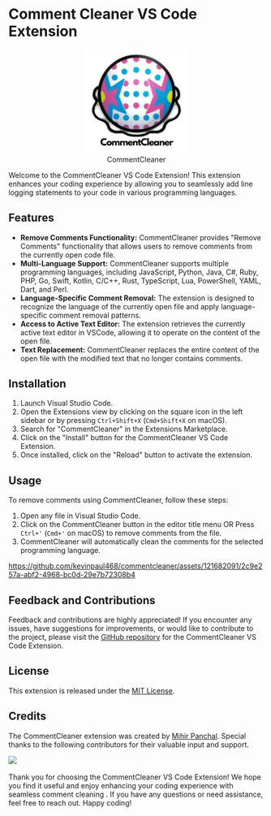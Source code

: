 # Comment Cleaner VS Code Extension

<p align="center">
  <img src="assets/logo.png" alt="CommentCleaner Icon" width="200">
  <br>
  CommentCleaner
</p>

Welcome to the CommentCleaner VS Code Extension! This extension enhances your coding experience by allowing you to seamlessly add line logging statements to your code in various programming languages.

<!-- <p align="center">
  <img src="assets/CommentCleaner.gif" alt="CommentCleaner Icon" width="1000">
  <br>
  Working
</p> -->

## Features

- **Remove Comments Functionality:** CommentCleaner provides "Remove Comments" functionality that allows users to remove comments from the currently open code file.
- **Multi-Language Support:** CommentCleaner supports multiple programming languages, including JavaScript, Python, Java, C#, Ruby, PHP, Go, Swift, Kotlin, C/C++, Rust, TypeScript, Lua, PowerShell, YAML, Dart, and Perl.
- **Language-Specific Comment Removal:** The extension is designed to recognize the language of the currently open file and apply language-specific comment removal patterns.
- **Access to Active Text Editor:** The extension retrieves the currently active text editor in VSCode, allowing it to operate on the content of the open file.
- **Text Replacement:** CommentCleaner replaces the entire content of the open file with the modified text that no longer contains comments.

## Installation

1. Launch Visual Studio Code.
2. Open the Extensions view by clicking on the square icon in the left sidebar or by pressing `Ctrl+Shift+X` (`Cmd+Shift+X` on macOS).
3. Search for "CommentCleaner" in the Extensions Marketplace.
4. Click on the "Install" button for the CommentCleaner VS Code Extension.
5. Once installed, click on the "Reload" button to activate the extension.

## Usage

To remove comments using CommentCleaner, follow these steps:

1. Open any file in Visual Studio Code.
2. Click on the CommentCleaner button in the editor title menu OR Press `Ctrl+'` (`Cmd+'` on macOS) to remove comments from the file.
3. CommentCleaner will automatically clean the comments for the selected programming language.



https://github.com/kevinpaul468/commentcleaner/assets/121682091/2c9e257a-abf2-4968-bc0d-29e7b72308b4



<!-- ## Website 
Please do visit our website for more information at [CommentCleaner](https://CommentCleaner.netlify.app/) <br>
Docker Repository [Docker](https://hub.docker.com/r/mihir5400/CommentCleaner-extension) -->

## Feedback and Contributions

Feedback and contributions are highly appreciated! If you encounter any issues, have suggestions for improvements, or would like to contribute to the project, please visit the [GitHub repository](https://github.com/MihirRajeshPanchal/commentcleaner) for the CommentCleaner VS Code Extension.

## License

This extension is released under the [MIT License](LICENSE).

## Credits

The CommentCleaner extension was created by [Mihir Panchal](https://github.com/MihirRajeshPanchal). Special thanks to the following contributors for their valuable input and support.

<p align="start">
<a  href="https://github.com/MihirRajeshPanchal/commentcleaner/graphs/contributors">
  <img src="https://contrib.rocks/image?repo=MihirRajeshPanchal/commentcleaner"/>
</a>
</p>

Thank you for choosing the CommentCleaner VS Code Extension! We hope you find it useful and enjoy enhancing your coding experience with seamless comment cleaning . If you have any questions or need assistance, feel free to reach out. Happy coding!
